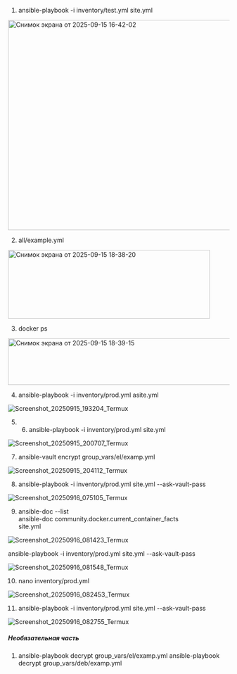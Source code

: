 1. ansible-playbook -i inventory/test.yml site.yml 
<img width="1243" height="478" alt="Снимок экрана от 2025-09-15 16-42-02" src="https://github.com/user-attachments/assets/379e1ea4-5555-4e17-a000-e55bcc8fe497" />

2. all/example.yml<br>
<img width="459" height="156" alt="Снимок экрана от 2025-09-15 18-38-20" src="https://github.com/user-attachments/assets/1949c9c5-11ed-4802-ad4b-ffc86100913d" />

3. docker ps<br>
<img width="1117" height="106" alt="Снимок экрана от 2025-09-15 18-39-15" src="https://github.com/user-attachments/assets/dbe7bc5e-5d14-49c8-b39f-ee419df0af31" />


4. ansible-playbook -i inventory/prod.yml asite.yml

![Screenshot_20250915_193204_Termux](https://github.com/user-attachments/assets/e476019d-21bf-4983-9842-199c4f2f74e0)

5. 6. ansible-playbook -i inventory/prod.yml site.yml

![Screenshot_20250915_200707_Termux](https://github.com/user-attachments/assets/26818ffb-769d-4103-83c7-1ca94e7199b2)
  
7. ansible-vault encrypt group_vars/el/examp.yml

![Screenshot_20250915_204112_Termux](https://github.com/user-attachments/assets/a4007829-cc80-4caf-a6f3-8f9f34b04173)

8. ansible-playbook -i inventory/prod.yml site.yml --ask-vault-pass

![Screenshot_20250916_075105_Termux](https://github.com/user-attachments/assets/27325bf8-322b-4939-9cb0-e2d8470858f6)

9. ansible-doc --list<br>
   ansible-doc community.docker.current_container_facts<br>
   site.yml<br>
   
![Screenshot_20250916_081423_Termux](https://github.com/user-attachments/assets/4215629c-c8ae-4234-90ad-f99d588e6f34)

   ansible-playbook -i inventory/prod.yml site.yml --ask-vault-pass
   
![Screenshot_20250916_081548_Termux](https://github.com/user-attachments/assets/5e2d0113-d3ac-427b-9dd1-3f0ccb380d8a)

10. nano inventory/prod.yml

![Screenshot_20250916_082453_Termux](https://github.com/user-attachments/assets/d67311ae-c399-4cbc-b050-8299fd3db21f)

11. ansible-playbook -i inventory/prod.yml site.yml --ask-vault-pass

![Screenshot_20250916_082755_Termux](https://github.com/user-attachments/assets/a0c004f2-4d5c-4bfc-a271-a12de9ff3dda)

##### Необязательная часть

1. ansible-playbook decrypt group_vars/el/examp.yml
   ansible-playbook decrypt group_vars/deb/examp.yml



